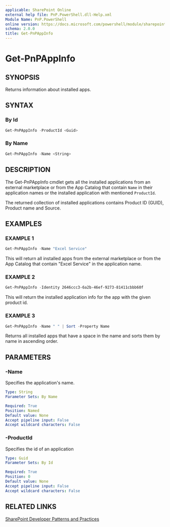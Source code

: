 ```yaml
---
applicable: SharePoint Online
external help file: PnP.PowerShell.dll-Help.xml
Module Name: PnP.PowerShell
online version: https://docs.microsoft.com/powershell/module/sharepoint-pnp/get-pnpappinfo
schema: 2.0.0
title: Get-PnPAppInfo
---
```


# Get-PnPAppInfo

## SYNOPSIS
Returns information about installed apps.

## SYNTAX

### By Id
```powershell
Get-PnPAppInfo -ProductId <Guid>
```

### By Name
```powershell
Get-PnPAppInfo -Name <String>
```

## DESCRIPTION

The Get-PnPAppInfo cmdlet gets all the installed applications from an external marketplace or from the App Catalog that contain `Name` in their application names or the installed application with mentioned `ProductId`.

The returned collection of installed applications contains Product ID (GUID), Product name and Source.

## EXAMPLES

### EXAMPLE 1
```powershell
Get-PnPAppInfo -Name "Excel Service"
```

This will return all installed apps from the external marketplace or from the App Catalog that contain "Excel Service" in the application name.

### EXAMPLE 2
```powershell
Get-PnPAppInfo -Identity 2646ccc3-6a2b-46ef-9273-81411cbbb60f
```

This will return the installed application info for the app with the given product id.

### EXAMPLE 3
```powershell
Get-PnPAppInfo -Name " " | Sort -Property Name
```

Returns all installed apps that have a space in the name and sorts them by name in ascending order.

## PARAMETERS

### -Name
Specifies the application's name.

```yaml
Type: String
Parameter Sets: By Name

Required: True
Position: Named
Default value: None
Accept pipeline input: False
Accept wildcard characters: False
```

### -ProductId
Specifies the id of an application

```yaml
Type: Guid
Parameter Sets: By Id

Required: True
Position: 0
Default value: None
Accept pipeline input: False
Accept wildcard characters: False
```

## RELATED LINKS

[SharePoint Developer Patterns and Practices](https://aka.ms/sppnp)